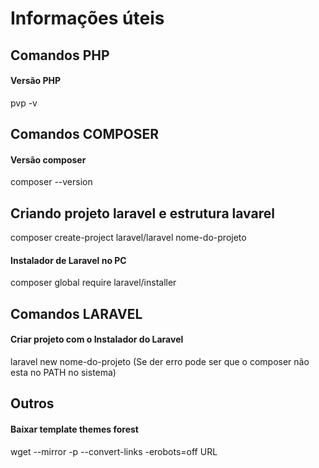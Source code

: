 # Informações úteis

## Comandos PHP
#### Versão PHP
pvp -v

## Comandos COMPOSER
#### Versão composer
composer --version
## Criando projeto laravel e estrutura lavarel
composer create-project laravel/laravel nome-do-projeto
#### Instalador de Laravel no PC
composer global require laravel/installer

## Comandos LARAVEL
#### Criar projeto com o Instalador do Laravel
laravel new nome-do-projeto
(Se der erro pode ser que o composer não esta no PATH no sistema)

## Outros
#### Baixar template themes forest
wget --mirror -p --convert-links -erobots=off URL
